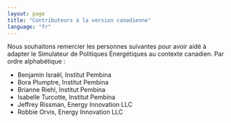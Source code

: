 ```yaml
---
layout: page
title: "Contributeurs à la version canadienne"
language: "fr"
---
```


Nous souhaitons remercier les personnes suivantes pour avoir aidé à adapter le Simulateur de Politiques Énergétiques au contexte canadien. Par ordre alphabétique : 

*	Benjamin Israël, Institut Pembina 
*	Bora Plumptre, Institut Pembina
*	Brianne Riehl, Institut Pembina 
*	Isabelle Turcotte, Institut Pembina 
*	Jeffrey Rissman, Energy Innovation LLC
*	Robbie Orvis, Energy Innovation LLC
